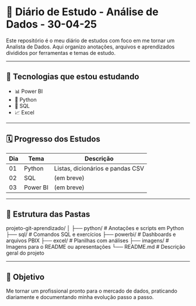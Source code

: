# 📘 Diário de Estudo - Análise de Dados - 30-04-25

Este repositório é o meu diário de estudos com foco em me tornar um Analista de Dados. Aqui organizo anotações, arquivos e aprendizados divididos por ferramentas e temas de estudo.

---

## 🚀 Tecnologias que estou estudando
- 📊 Power BI
- 🐍 Python
- 🧠 SQL
- 📈 Excel

---

## 🗓️ Progresso dos Estudos

| Dia | Tema   | Descrição                             |
|-----|--------|-----------------------------------------|
| 01  | Python | Listas, dicionários e pandas CSV       |
| 02  | SQL    | (em breve)                             |
| 03  | Power BI | (em breve)                           |

---

## 📂 Estrutura das Pastas
projeto-git-aprendizado/ │ 
├── python/ # Anotações e scripts em Python 
├── sql/ # Comandos SQL e exercícios 
├── powerbi/ # Dashboards e arquivos PBIX 
├── excel/ # Planilhas com análises 
├── imagens/ # Imagens para o README ou apresentações 
└── README.md # Descrição geral do projeto

---

## 🙌 Objetivo

Me tornar um profissional pronto para o mercado de dados, praticando diariamente e documentando minha evolução passo a passo.
